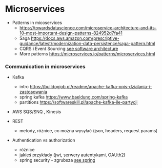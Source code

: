 # Microservices

- Patterns in micoservices
  - https://towardsdatascience.com/microservice-architecture-and-its-10-most-important-design-patterns-824952d7fa41
  - Saga https://docs.aws.amazon.com/prescriptive-guidance/latest/modernization-data-persistence/saga-pattern.html
  - CQRS i Event Sourcing [see software architecture](./software-patterns.md)
  - More patterns https://microservices.io/patterns/microservices.html 

### Communication in microservices

- Kafka
  - intro https://bulldogjob.pl/readme/apache-kafka-opis-dzialania-i-zastosowania
  - spring kafka https://www.baeldung.com/spring-kafka 
  - partitions https://softwareskill.pl/apache-kafka-ile-partycji
- AWS SQS/SNQ , Kinesis

- REST
  - metody, różnice, co można wysyłać (json, headers, request params)
  
- Authentication vs authorization
    - różnice
    - jakieś przykłady (jwt, serwery autentykami, OAUth2)
    - spring security - zgrubsza [see spring](../frameworks/spring.md)

